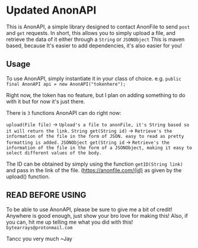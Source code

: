 # Updated AnonAPI
This is AnonAPI, a simple library designed to contact AnonFile to send `post` and `get` requests.
In short, this allows you to simply upload a file, and retrieve the data of it either through a `String` or `JSONObject`
This is maven based, because It's easier to add dependencies, it's also easier for you!

## Usage

To use AnonAPI, simply instantiate it in your class of choice.
e.g.
`public final AnonAPI api = new AnonAPI("tokenhere");`

Right now, the token has no feature, but I plan on adding something to do with it but for now it's just there.

There is `3` functions AnonAPI can do right now:

`upload(File file)` -> `Upload's a file to anonFile, it's String based so it will return the link.`
`String get(String id)` -> `Retrieve's the information of the file in the form of JSON. easy to read as pretty formatting is added.`
`JSONObject get(String id` -> `Retrieve's the information of the file in the form of a JSONObject, making it easy to select different values of the body.`

The ID can be obtained by simply using the function `getID(String link)` and pass in the link of the file. (https://anonfile.com/{id} as given by the upload() function.

## READ BEFORE USING

To be able to use AnonAPI, please be sure to give me a bit of credit! Anywhere is good enough, just show your bro love for making this! Also, if you can, hit me up telling me what you did with this! `bytearrays@protonmail.com`

Tancc you very much
~Jay
